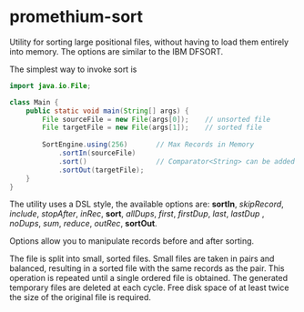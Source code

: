 # promethium-sort

Utility for sorting large positional files, without having to load them entirely into memory.
The options are similar to the IBM DFSORT.


The simplest way to invoke sort is

~~~java
import java.io.File;

class Main {
    public static void main(String[] args) {
        File sourceFile = new File(args[0]);    // unsorted file
        File targetFile = new File(args[1]);    // sorted file
        
        SortEngine.using(256)       // Max Records in Memory
            .sortIn(sourceFile)
            .sort()                 // Comparator<String> can be added
            .sortOut(targetFile);
    }
}
~~~


The utility uses a DSL style, the available options are:
**sortIn**, *skipRecord*, *include*, *stopAfter*, *inRec*, **sort**, *allDups*, *first*, *firstDup*, *last*, *lastDup* , *noDups*, *sum*, _reduce_, *outRec*, **sortOut**.

Options allow you to manipulate records before and after sorting.

The file is split into small, sorted files.
Small files are taken in pairs and balanced, resulting in a sorted file with the same records as the pair.
This operation is repeated until a single ordered file is obtained.
The generated temporary files are deleted at each cycle.
Free disk space of at least twice the size of the original file is required.
